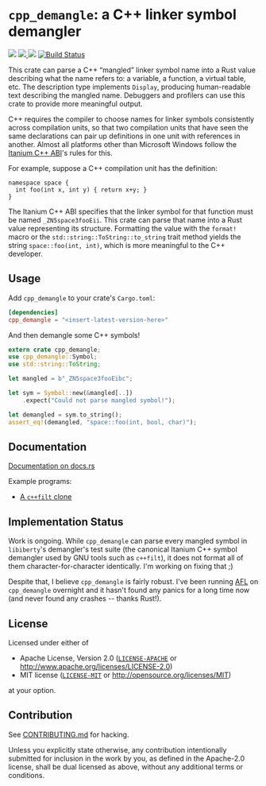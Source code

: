 # `cpp_demangle`: a C++ linker symbol demangler

[![](https://docs.rs/cpp_demangle/badge.svg)](https://docs.rs/cpp_demangle/) [![](http://meritbadge.herokuapp.com/cpp_demangle) ![](https://img.shields.io/crates/d/cpp_demangle.png)](https://crates.io/crates/cpp_demangle) [![Build Status](https://travis-ci.org/fitzgen/cpp_demangle.png?branch=master)](https://travis-ci.org/fitzgen/cpp_demangle)

This crate can parse a C++ “mangled” linker symbol name into a Rust value
describing what the name refers to: a variable, a function, a virtual table,
etc. The description type implements `Display`, producing human-readable text
describing the mangled name. Debuggers and profilers can use this crate to
provide more meaningful output.

C++ requires the compiler to choose names for linker symbols consistently across
compilation units, so that two compilation units that have seen the same
declarations can pair up definitions in one unit with references in another.
Almost all platforms other than Microsoft Windows follow the
[Itanium C++ ABI][itanium]'s rules for this.

[itanium]: http://itanium-cxx-abi.github.io/cxx-abi/abi.html#mangle

For example, suppose a C++ compilation unit has the definition:

    namespace space {
      int foo(int x, int y) { return x+y; }
    }

The Itanium C++ ABI specifies that the linker symbol for that function must be
named `_ZN5space3fooEii`. This crate can parse that name into a Rust value
representing its structure. Formatting the value with the `format!` macro or the
`std::string::ToString::to_string` trait method yields the string
`space::foo(int, int)`, which is more meaningful to the C++ developer.

## Usage

Add `cpp_demangle` to your crate's `Cargo.toml`:

```toml
[dependencies]
cpp_demangle = "<insert-latest-version-here>"
```

And then demangle some C++ symbols!

```rust
extern crate cpp_demangle;
use cpp_demangle::Symbol;
use std::string::ToString;

let mangled = b"_ZN5space3fooEibc";

let sym = Symbol::new(&mangled[..])
    .expect("Could not parse mangled symbol!");

let demangled = sym.to_string();
assert_eq!(demangled, "space::foo(int, bool, char)");
```

## Documentation

[Documentation on docs.rs](https://docs.rs/cpp_demangle)

Example programs:

* [A `c++filt` clone](./src/bin/cppfilt.rs)

## Implementation Status

Work is ongoing. While `cpp_demangle` can parse every mangled symbol in
`libiberty`'s demangler's test suite (the canonical Itanium C++ symbol demangler
used by GNU tools such as `c++filt`), it does not format all of them
character-for-character identically. I'm working on fixing that ;)

Despite that, I believe `cpp_demangle` is fairly robust. I've been
running [AFL][] on `cpp_demangle` overnight and it hasn't found any panics for a
long time now (and never found any crashes -- thanks Rust!).

[AFL]: https://github.com/frewsxcv/afl.rs

## License

Licensed under either of

  * Apache License, Version 2.0 ([`LICENSE-APACHE`](./LICENSE-APACHE) or http://www.apache.org/licenses/LICENSE-2.0)
  * MIT license ([`LICENSE-MIT`](./LICENSE-MIT) or http://opensource.org/licenses/MIT)

at your option.

## Contribution

See [CONTRIBUTING.md](./CONTRIBUTING.md) for hacking.

Unless you explicitly state otherwise, any contribution intentionally submitted
for inclusion in the work by you, as defined in the Apache-2.0 license, shall be
dual licensed as above, without any additional terms or conditions.
